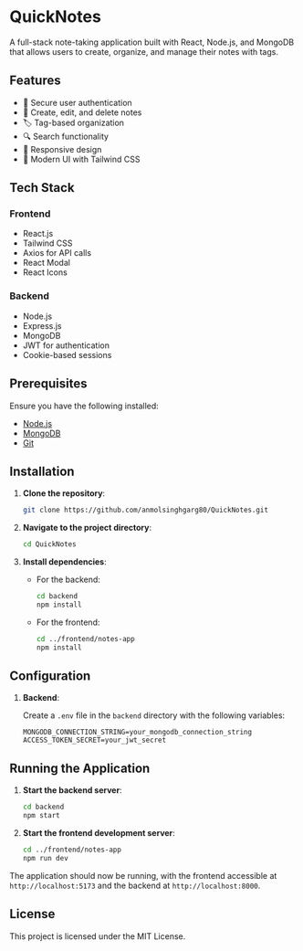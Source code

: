 # QuickNotes

A full-stack note-taking application built with React, Node.js, and MongoDB that allows users to create, organize, and manage their notes with tags.

## Features

- 🔐 Secure user authentication
- 📝 Create, edit, and delete notes
- 🏷️ Tag-based organization
- 🔍 Search functionality
- 📱 Responsive design
- 🎨 Modern UI with Tailwind CSS
## Tech Stack

### Frontend

- React.js
- Tailwind CSS
- Axios for API calls
- React Modal
- React Icons

### Backend

- Node.js
- Express.js
- MongoDB
- JWT for authentication
- Cookie-based sessions

## Prerequisites

Ensure you have the following installed:

- [Node.js](https://nodejs.org/)
- [MongoDB](https://www.mongodb.com/)
- [Git](https://git-scm.com/)

## Installation

1. **Clone the repository**:

   ```bash
   git clone https://github.com/anmolsinghgarg80/QuickNotes.git
   ```

2. **Navigate to the project directory**:

   ```bash
   cd QuickNotes
   ```

3. **Install dependencies**:

   - For the backend:

     ```bash
     cd backend
     npm install
     ```

   - For the frontend:

     ```bash
     cd ../frontend/notes-app
     npm install
     ```

## Configuration

1. **Backend**:

   Create a `.env` file in the `backend` directory with the following variables:

   ```env
   MONGODB_CONNECTION_STRING=your_mongodb_connection_string
   ACCESS_TOKEN_SECRET=your_jwt_secret
   ```

## Running the Application

1. **Start the backend server**:

   ```bash
   cd backend
   npm start
   ```

2. **Start the frontend development server**:

   ```bash
   cd ../frontend/notes-app
   npm run dev
   ```

The application should now be running, with the frontend accessible at `http://localhost:5173` and the backend at `http://localhost:8000`.

## License

This project is licensed under the MIT License.

